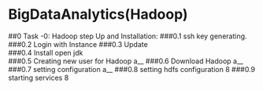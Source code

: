 # BigDataAnalytics(Hadoop)
  ##0	Task -0: Hadoop step Up and Installation:
      ###0.1	ssh key generating.	
      ###0.2	Login with Instance	
      ###0.3	Update	
      ###0.4	Install open jdk	
      ###0.5	Creating new user for Hadoop	a__
      ###0.6	Download Hadoop	a__
      ###0.7	setting configuration	a__
      ###0.8	setting hdfs configuration	8
      ###0.9	starting services	8

